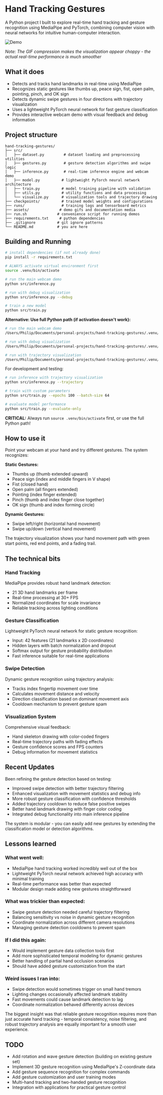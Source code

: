 # Hand Tracking Gestures

A Python project I built to explore real-time hand tracking and gesture recognition using MediaPipe and PyTorch, combining computer vision with neural networks for intuitive human-computer interaction.

![Demo](assets/demo.gif)

*Note: The GIF compression makes the visualization appear choppy - the actual real-time performance is much smoother*

## What it does

- Detects and tracks hand landmarks in real-time using MediaPipe
- Recognizes static gestures like thumbs up, peace sign, fist, open palm, pointing, pinch, and OK sign
- Detects dynamic swipe gestures in four directions with trajectory visualization
- Uses a lightweight PyTorch neural network for fast gesture classification
- Provides interactive webcam demo with visual feedback and debug information

## Project structure

```
hand-tracking-gestures/
├── src/
│   ├── dataset.py         # dataset loading and preprocessing utilities
│   ├── gestures.py        # gesture detection algorithms and swipe logic
│   ├── inference.py       # real-time inference engine and webcam demo
│   ├── model.py          # lightweight PyTorch neural network architecture
│   ├── train.py          # model training pipeline with validation
│   ├── utils.py          # utility functions and data processing
│   └── visualize.py      # visualization tools and trajectory drawing
├── checkpoints/          # trained model weights and configurations
├── runs/                 # training logs and tensorboard metrics
├── assets/              # demo gifs and documentation media
├── run.sh              # convenience script for running demos
├── requirements.txt     # python dependencies
├── .gitignore          # git ignore patterns
└── README.md           # you are here
```

## Building and Running

```bash
# install dependencies (if not already done)
pip install -r requirements.txt

# ALWAYS activate virtual environment first
source .venv/bin/activate

# run the main webcam demo
python src/inference.py

# run with debug visualization
python src/inference.py --debug

# train a new model
python src/train.py
```

**Alternative: Use full Python path (if activation doesn't work):**
```bash
# run the main webcam demo
/Users/Philip/Documents/personal-projects/hand-tracking-gestures/.venv/bin/python src/inference.py

# run with debug visualization
/Users/Philip/Documents/personal-projects/hand-tracking-gestures/.venv/bin/python src/inference.py --debug

# run with trajectory visualization
/Users/Philip/Documents/personal-projects/hand-tracking-gestures/.venv/bin/python src/inference.py --trajectory
```

For development and testing:
```bash
# run inference with trajectory visualization
python src/inference.py --trajectory

# train with custom parameters
python src/train.py --epochs 100 --batch-size 64

# evaluate model performance
python src/train.py --evaluate-only
```

**CRITICAL:** Always run `source .venv/bin/activate` first, or use the full Python path!

## How to use it

Point your webcam at your hand and try different gestures. The system recognizes:

**Static Gestures:**
- Thumbs up (thumb extended upward)
- Peace sign (index and middle fingers in V shape)
- Fist (closed hand)
- Open palm (all fingers extended)
- Pointing (index finger extended)
- Pinch (thumb and index finger close together)
- OK sign (thumb and index forming circle)

**Dynamic Gestures:**
- Swipe left/right (horizontal hand movement)
- Swipe up/down (vertical hand movement)

The trajectory visualization shows your hand movement path with green start points, red end points, and a fading trail.

## The technical bits

### Hand Tracking
MediaPipe provides robust hand landmark detection:
- 21 3D hand landmarks per frame
- Real-time processing at 30+ FPS
- Normalized coordinates for scale invariance
- Reliable tracking across lighting conditions

### Gesture Classification
Lightweight PyTorch neural network for static gesture recognition:
- Input: 42 features (21 landmarks x 2D coordinates)
- Hidden layers with batch normalization and dropout
- Softmax output for gesture probability distribution
- Fast inference suitable for real-time applications

### Swipe Detection
Dynamic gesture recognition using trajectory analysis:
- Tracks index fingertip movement over time
- Calculates movement distance and velocity
- Direction classification based on dominant movement axis
- Cooldown mechanism to prevent gesture spam

### Visualization System
Comprehensive visual feedback:
- Hand skeleton drawing with color-coded fingers
- Real-time trajectory paths with fading effects
- Gesture confidence scores and FPS counters
- Debug information for movement statistics

## Recent Updates
Been refining the gesture detection based on testing:
- Improved swipe detection with better trajectory filtering
- Enhanced visualization with movement statistics and debug info
- More robust gesture classification with confidence thresholds
- Added trajectory cooldown to reduce false positive swipes
- Better hand landmark drawing with finger color coding
- Integrated debug functionality into main inference pipeline

The system is modular - you can easily add new gestures by extending the classification model or detection algorithms.

## Lessons learned

### What went well:
- MediaPipe hand tracking worked incredibly well out of the box
- Lightweight PyTorch neural network achieved high accuracy with minimal training
- Real-time performance was better than expected
- Modular design made adding new gestures straightforward

### What was trickier than expected:
- Swipe gesture detection needed careful trajectory filtering
- Balancing sensitivity vs noise in dynamic gesture recognition
- Coordinate normalization across different camera resolutions
- Managing gesture detection cooldowns to prevent spam

### If I did this again:
- Would implement gesture data collection tools first
- Add more sophisticated temporal modeling for dynamic gestures
- Better handling of partial hand occlusion scenarios
- Should have added gesture customization from the start

### Weird issues I ran into:
- Swipe detection would sometimes trigger on small hand tremors
- Lighting changes occasionally affected landmark stability
- Fast movements could cause landmark detection to lag
- Coordinate normalization behaved differently across devices

The biggest insight was that reliable gesture recognition requires more than just accurate hand tracking - temporal consistency, noise filtering, and robust trajectory analysis are equally important for a smooth user experience.

## TODO

- Add rotation and wave gesture detection (building on existing gesture set)
- Implement 3D gesture recognition using MediaPipe's Z-coordinate data
- Add gesture sequence recognition for complex commands
- Add gesture customization and user training modes
- Multi-hand tracking and two-handed gesture recognition
- Integration with applications for practical gesture control
